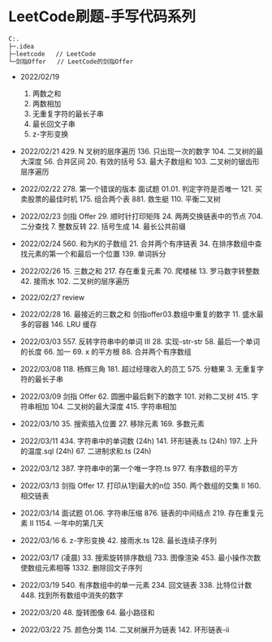 # LeetCode刷题-手写代码系列

```bash
C:.
├─.idea		 
├─leetcode   // LeetCode
└─剑指Offer	// LeetCode的剑指Offer
```

- 2022/02/19
  1. 两数之和
  2. 两数相加
  3. 无重复字符的最长子串
  5. 最长回文子串
  6. z-字形变换

- 2022/02/21
  429. N 叉树的层序遍历
  136. 只出现一次的数字
  104. 二叉树的最大深度
  56. 合并区间
  20. 有效的括号
  53. 最大子数组和
  103. 二叉树的锯齿形层序遍历

- 2022/02/22
  278. 第一个错误的版本
  面试题 01.01. 判定字符是否唯一
  121. 买卖股票的最佳时机
  175. 组合两个表
  881. 救生艇
  110. 平衡二叉树

- 2022/02/23
  剑指 Offer 29. 顺时针打印矩阵
  24. 两两交换链表中的节点
  704. 二分查找
  7. 整数反转
  22. 括号生成
  14. 最长公共前缀

- 2022/02/24
  560. 和为K的子数组
  21. 合并两个有序链表
  34. 在排序数组中查找元素的第一个和最后一个位置
  139. 单词拆分

- 2022/02/26
  15. 三数之和
  217. 存在重复元素
  70. 爬楼梯
  13. 罗马数字转整数
  42. 接雨水
  102. 二叉树的层序遍历

- 2022/02/27
  review 

- 2022/02/28
  16. 最接近的三数之和
  剑指offer03.数组中重复的数字
  11. 盛水最多的容器
  146. LRU 缓存

- 2022/03/03
  557. 反转字符串中的单词 III
  28. 实现-str-str
  58. 最后一个单词的长度
  66. 加一
  69. x 的平方根
  88. 合并两个有序数组

- 2022/03/08
  118. 杨辉三角
  181. 超过经理收入的员工
  575. 分糖果
  3. 无重复字符的最长子串

- 2022/03/09
  剑指 Offer 62. 圆圈中最后剩下的数字
  101. 对称二叉树
  415. 字符串相加
  104. 二叉树的最大深度
  415. 字符串相加

- 2022/03/10
  35. 搜索插入位置
  27. 移除元素
  169. 多数元素
- 2022/03/11
  434. 字符串中的单词数 (24h)
  141. 环形链表.ts (24h)
  197. 上升的温度.sql (24h)
  67. 二进制求和.ts (24h)
- 2022/03/12
  387. 字符串中的第一个唯一字符.ts
  977. 有序数组的平方
- 2022/03/13
  剑指 Offer 17. 打印从1到最大的n位
  350. 两个数组的交集 II
  160. 相交链表
- 2022/03/14
  面试题 01.06. 字符串压缩
  876. 链表的中间结点
  219. 存在重复元素 II
  1154. 一年中的第几天
- 2022/03/16
  6. z-字形变换
  42. 接雨水.ts
  128. 最长连续子序列
- 2022/03/17 (凌晨)
  33. 搜索旋转排序数组
  733. 图像渲染
  453. 最小操作次数使数组元素相等
  1332. 删除回文子序列
- 2022/03/19
  540. 有序数组中的单一元素
  234. 回文链表
  338. 比特位计数
  448. 找到所有数组中消失的数字
- 2022/03/20
  48. 旋转图像
  64. 最小路径和
- 2022/03/22
  75. 颜色分类
  114. 二叉树展开为链表
  142. 环形链表-ii
